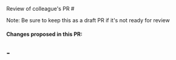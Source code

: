 Review of colleague's PR #

Note: Be sure to keep this as a draft PR if it's not ready for review

#### Changes proposed in this PR:

## -
